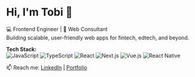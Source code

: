 # Hi, I'm Tobi 👋

💻 Frontend Engineer | 🚀 Web Consultant  
Building scalable, user-friendly web apps for fintech, edtech, and beyond.  

**Tech Stack:**  
![JavaScript](https://img.shields.io/badge/-JavaScript-333?style=flat&logo=javascript) 
![TypeScript](https://img.shields.io/badge/-TypeScript-333?style=flat&logo=typescript) 
![React](https://img.shields.io/badge/-React-333?style=flat&logo=react) 
![Next.js](https://img.shields.io/badge/-Next.js-333?style=flat&logo=next.js) 
![Vue.js](https://img.shields.io/badge/-Vue.js-333?style=flat&logo=vue.js) 
![React Native](https://img.shields.io/badge/-React%20Native-333?style=flat&logo=react)  

📫 Reach me: [LinkedIn](www.linkedin.com/in/oluwatobi-oloro-gmnse-429624170) | [Portfolio](https://yourwebsite.com)

